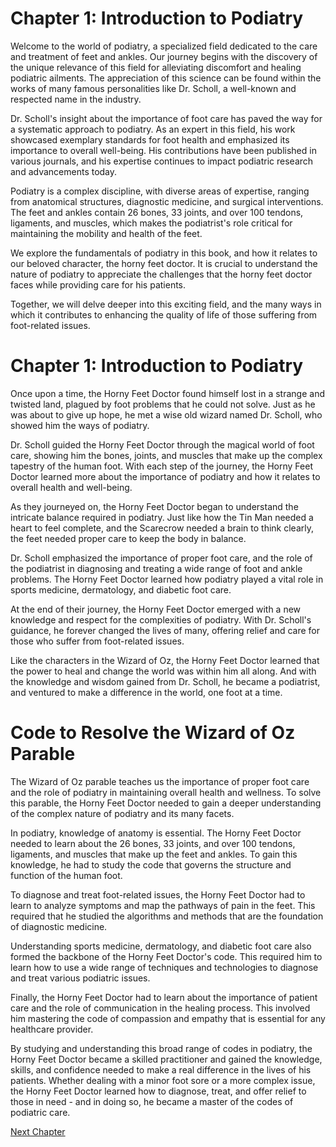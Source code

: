 # Chapter 1: Introduction to Podiatry

Welcome to the world of podiatry, a specialized field dedicated to the care and treatment of feet and ankles. Our journey begins with the discovery of the unique relevance of this field for alleviating discomfort and healing podiatric ailments. The appreciation of this science can be found within the works of many famous personalities like Dr. Scholl, a well-known and respected name in the industry.

Dr. Scholl's insight about the importance of foot care has paved the way for a systematic approach to podiatry. As an expert in this field, his work showcased exemplary standards for foot health and emphasized its importance to overall well-being. His contributions have been published in various journals, and his expertise continues to impact podiatric research and advancements today.

Podiatry is a complex discipline, with diverse areas of expertise, ranging from anatomical structures, diagnostic medicine, and surgical interventions. The feet and ankles contain 26 bones, 33 joints, and over 100 tendons, ligaments, and muscles, which makes the podiatrist's role critical for maintaining the mobility and health of the feet. 

We explore the fundamentals of podiatry in this book, and how it relates to our beloved character, the horny feet doctor. It is crucial to understand the nature of podiatry to appreciate the challenges that the horny feet doctor faces while providing care for his patients. 

Together, we will delve deeper into this exciting field, and the many ways in which it contributes to enhancing the quality of life of those suffering from foot-related issues.
# Chapter 1: Introduction to Podiatry

Once upon a time, the Horny Feet Doctor found himself lost in a strange and twisted land, plagued by foot problems that he could not solve. Just as he was about to give up hope, he met a wise old wizard named Dr. Scholl, who showed him the ways of podiatry.

Dr. Scholl guided the Horny Feet Doctor through the magical world of foot care, showing him the bones, joints, and muscles that make up the complex tapestry of the human foot. With each step of the journey, the Horny Feet Doctor learned more about the importance of podiatry and how it relates to overall health and well-being.

As they journeyed on, the Horny Feet Doctor began to understand the intricate balance required in podiatry. Just like how the Tin Man needed a heart to feel complete, and the Scarecrow needed a brain to think clearly, the feet needed proper care to keep the body in balance.

Dr. Scholl emphasized the importance of proper foot care, and the role of the podiatrist in diagnosing and treating a wide range of foot and ankle problems. The Horny Feet Doctor learned how podiatry played a vital role in sports medicine, dermatology, and diabetic foot care.

At the end of their journey, the Horny Feet Doctor emerged with a new knowledge and respect for the complexities of podiatry. With Dr. Scholl's guidance, he forever changed the lives of many, offering relief and care for those who suffer from foot-related issues.

Like the characters in the Wizard of Oz, the Horny Feet Doctor learned that the power to heal and change the world was within him all along. And with the knowledge and wisdom gained from Dr. Scholl, he became a podiatrist, and ventured to make a difference in the world, one foot at a time.
# Code to Resolve the Wizard of Oz Parable

The Wizard of Oz parable teaches us the importance of proper foot care and the role of podiatry in maintaining overall health and wellness. To solve this parable, the Horny Feet Doctor needed to gain a deeper understanding of the complex nature of podiatry and its many facets.

In podiatry, knowledge of anatomy is essential. The Horny Feet Doctor needed to learn about the 26 bones, 33 joints, and over 100 tendons, ligaments, and muscles that make up the feet and ankles. To gain this knowledge, he had to study the code that governs the structure and function of the human foot.

To diagnose and treat foot-related issues, the Horny Feet Doctor had to learn to analyze symptoms and map the pathways of pain in the feet. This required that he studied the algorithms and methods that are the foundation of diagnostic medicine.

Understanding sports medicine, dermatology, and diabetic foot care also formed the backbone of the Horny Feet Doctor's code. This required him to learn how to use a wide range of techniques and technologies to diagnose and treat various podiatric issues.

Finally, the Horny Feet Doctor had to learn about the importance of patient care and the role of communication in the healing process. This involved him mastering the code of compassion and empathy that is essential for any healthcare provider.

By studying and understanding this broad range of codes in podiatry, the Horny Feet Doctor became a skilled practitioner and gained the knowledge, skills, and confidence needed to make a real difference in the lives of his patients. Whether dealing with a minor foot sore or a more complex issue, the Horny Feet Doctor learned how to diagnose, treat, and offer relief to those in need - and in doing so, he became a master of the codes of podiatric care.


[Next Chapter](02_Chapter02.md)